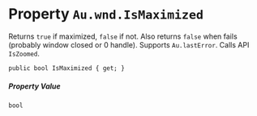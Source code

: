 # Property `Au.wnd.IsMaximized`

Returns `true` if maximized, `false` if not. Also returns `false` when fails (probably window closed or 0 handle). Supports `Au.lastError`. Calls API `IsZoomed`.

```
public bool IsMaximized { get; }
```

##### Property Value

`bool`